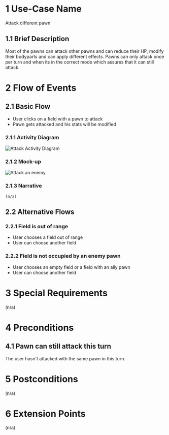 # 1 Use-Case Name

Attack different pawn

## 1.1 Brief Description

Most of the pawns can attack other pawns and can reduce their HP, modify their bodyparts and can apply different effects. Pawns can only attack once per turn and when its in the correct mode which assures that it can still attack.

# 2 Flow of Events

## 2.1 Basic Flow

* User clicks on a field with a pawn to attack
* Pawn gets attacked and his stats will be modified

### 2.1.1 Activity Diagram

![Attack Activity Diagram](https://raw.githubusercontent.com/steiditi/Spybot-Reloaded-Doc/0a0563903812f3ca8e95161bbbe68eb69a09b598/UseCases/Attack/ActivityDiagram.svg)

### 2.1.2 Mock-up

![Attack an enemy](https://raw.githubusercontent.com/steiditi/Spybot-Reloaded-Doc/9ef0b9f70bd476a23dcb5b3c8a71f3d701616f9f/UseCases/Attack/MockUpAttack.svg)

### 2.1.3 Narrative

```
(n/a)
```

## 2.2 Alternative Flows

### 2.2.1 Field is out of range

* User chooses a field out of range
* User can choose another field

### 2.2.2 Field is not occupied by an enemy pawn

* User chooses an empty field or a field with an ally pawn
* User can choose another field

# 3 Special Requirements

(n/a)

# 4 Preconditions

## 4.1 Pawn can still attack this turn

The user hasn't attacked with the same pawn in this turn.

# 5 Postconditions

(n/a)

# 6 Extension Points

(n/a)
